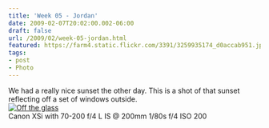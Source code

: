 ```yaml
---
title: 'Week 05 - Jordan'
date: 2009-02-07T20:02:00.002-06:00
draft: false
url: /2009/02/week-05-jordan.html
featured: https://farm4.static.flickr.com/3391/3259935174_d0accab951.jpg
tags: 
- post
- Photo
---
```


We had a really nice sunset the other day. This is a shot of that sunset reflecting off a set of windows outside.  
[![Off the glass](https://farm4.static.flickr.com/3391/3259935174_d0accab951.jpg)](https://www.flickr.com/photos/jhofker/3259935174/ "Off the glass by jhofker, on
      Flickr")  
Canon XSi with 70-200 f/4 L IS @ 200mm 1/80s f/4 ISO 200